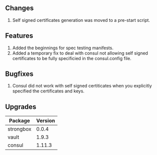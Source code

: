 ## Changes

1. Self signed certificates generation was moved to a pre-start script.

## Features

1. Added the beginnings for spec testing manifests.
2. Added a temporary fix to deal with consul not allowing self signed certificates to be fully specificied in the consul.config file.

## Bugfixes

1. Consul did not work with self signed certiticates when you explicitly specified the certificates and keys.

## Upgrades

| Package | Version |
| --- | --- |
| strongbox | 0.0.4 |
| vault | 1.9.3 |
| consul | 1.11.3 |
